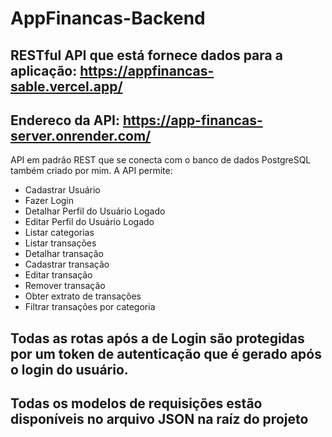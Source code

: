 # AppFinancas-Backend

## RESTful API que está fornece dados para a aplicação: https://appfinancas-sable.vercel.app/ ##
## Endereco da API: https://app-financas-server.onrender.com/

API em padrão REST que se conecta com o banco de dados PostgreSQL também criado por mim. A API permite:

- Cadastrar Usuário
- Fazer Login 
- Detalhar Perfil do Usuário Logado 
- Editar Perfil do Usuário Logado 
- Listar categorias 
- Listar transações 
- Detalhar transação 
- Cadastrar transação 
- Editar transação 
- Remover transação 
- Obter extrato de transações 
- Filtrar transações por categoria 

## Todas as rotas após a de Login são protegidas por um token de autenticação que é gerado após o login do usuário. ##
## Todas os modelos de requisições estão disponíveis no arquivo JSON na raíz do projeto ##
